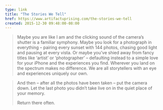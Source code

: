 ```yaml
---
type: link
title: "The Stories We Tell"
href: https://www.artifactuprising.com/the-stories-we-tell
created: 2015-12-30 09:48:00-08:00
---
```

> Maybe you are like I am and the clicking sound of the camera’s shutter is a familiar symphony. Maybe you look for a photograph in everything – pairing every sunset with 144 photos, chasing good light and pausing at every vista. Or maybe you’ve shied away from fancy titles like ‘artist’ or ‘photographer’ – defaulting instead to a simple love for your iPhone and the experiences you find. Wherever you land on the spectrum makes no difference. We are all storytellers with an eye and experiences uniquely our own.

> And then – after all the photos have been taken – put the camera down. Let the last photo you didn’t take live on in the quiet place of your memory.
>
> Return there often.
